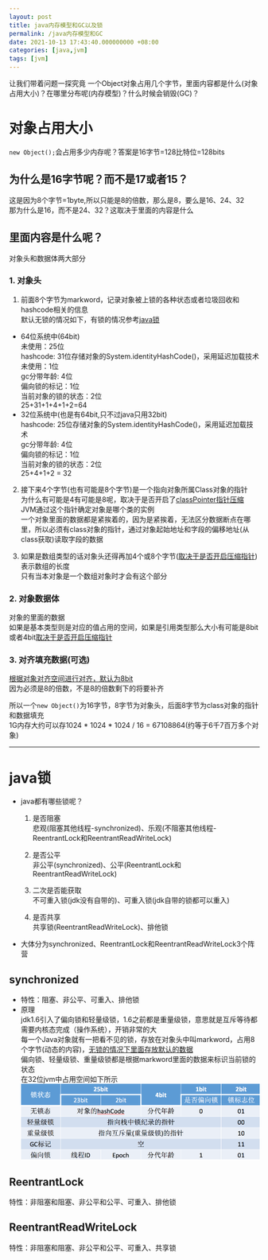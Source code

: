 ```yaml
---
layout: post
title: java内存模型和GC以及锁
permalink: /java内存模型和GC
date: 2021-10-13 17:43:40.000000000 +08:00
categories: [java,jvm]
tags: [jvm]
---
```


让我们带着问题一探究竟
一个Object对象占用几个字节，里面内容都是什么(对象占用大小)？在哪里分布呢(内存模型)？什么时候会销毁(GC)？  

# 对象占用大小

`new Object();`会占用多少内存呢？答案是16字节=128比特位=128bits

## 为什么是16字节呢？而不是17或者15？  
  这是因为8个字节=1byte,所以只能是8的倍数，那么是8，要么是16、24、32  
  那为什么是16，而不是24、32？这取决于里面的内容是什么

## 里面内容是什么呢？  

对象头和数据体两大部分  
### 1. 对象头
1. 前面8个字节为markword，记录对象被上锁的各种状态或者垃圾回收和hashcode相关的信息  
  默认无锁的情况如下，有锁的情况参考[java锁](#synchronized)  
  * 64位系统中(64bit)  
    未使用：25位  
    hashcode:  31位存储对象的System.identityHashCode()，采用延迟加载技术  
    未使用：1位  
    gc分带年龄: 4位  
    偏向锁的标记：1位  
    当前对象的锁的状态：2位  
    25+31+1+4+1+2=64  
  * 32位系统中(也是有64bit,只不过java只用32bit)  
    hashcode:  25位存储对象的System.identityHashCode()，采用延迟加载技术  
    gc分带年龄: 4位  
    偏向锁的标记：1位  
    当前对象的锁的状态：2位  
    25+4+1+2 = 32  


2. 接下来4个字节(也有可能是8个字节)是一个指向对象所属Class对象的指针  
 为什么有可能是4有可能是8呢，取决于是否开启了[classPointer指针压缩](/JVM所有的参数配置详解#4--xxusecompressedclasspointers)  
 JVM通过这个指针确定对象是哪个类的实例  
 一个对象里面的数据都是紧挨着的，因为是紧挨着，无法区分数据断点在哪里，所以必须有class对象的指针，通过对象起始地址和字段的偏移地址(从class获取)读取字段的数据  

3. 如果是数组类型的话对象头还得再加4个或8个字节([取决于是否开启压缩指针](/JVM所有的参数配置详解#3--xxusecompressedoops))表示数组的长度  
   只有当本对象是一个数组对象时才会有这个部分

### 2. 对象数据体
对象的里面的数据  
如果是基本类型则是对应的值占用的空间，如果是引用类型那么大小有可能是8bit或者4bit[取决于是否开启压缩指针](/JVM所有的参数配置详解#3--xxusecompressedoops)  
   
### 3. 对齐填充数据(可选)  
[根据对象对齐空间进行对齐，默认为8bit](/JVM所有的参数配置详解#5--xxobjectalignmentinbytes8)  
因为必须是8的倍数，不是8的倍数剩下的将要补齐  
   

所以一个`new Object()`为16字节，8字节为对象头，后面8字节为class对象的指针和数据填充  
1G内存大约可以存1024 * 1024 * 1024 / 16 = 67108864(约等于6千7百万多个对象)  

---


# java锁
* java都有哪些锁呢？  
   1. 是否阻塞  
      悲观(阻塞其他线程-synchronized)、乐观(不阻塞其他线程-ReentrantLock和ReentrantReadWriteLock)
      
   2. 是否公平  
      非公平(synchronized)、公平(ReentrantLock和ReentrantReadWriteLock)

   3. 二次是否能获取  
     不可重入锁(jdk没有自带的)、可重入锁(jdk自带的锁都可以重入)  
      
   4. 是否共享  
      共享锁(ReentrantReadWriteLock)、排他锁

* 大体分为synchronized、ReentrantLock和ReentrantReadWriteLock3个阵营  

## synchronized
* 特性：阻塞、非公平、可重入、排他锁  
* 原理  
  jdk1.6引入了偏向锁和轻量级锁，1.6之前都是重量级锁，意思就是互斥等待都需要内核态完成（操作系统），开销非常的大  
  每一个Java对象就有一把看不见的锁，存放在对象头中叫markword，占用8个字节(动态的内容)，[无锁的情况下里面存放默认的数据](#1-对象头)  
  偏向锁、轻量级锁、重量级锁都是根据markword里面的数据来标识当前锁的状态  
  在32位jvm中占用空间如下所示  
  ![如图](/assets/images/posts/2021/markword.png)


## ReentrantLock
特性：非阻塞和阻塞、非公平和公平、可重入、排他锁

## ReentrantReadWriteLock
特性：非阻塞和阻塞、非公平和公平、可重入、共享锁